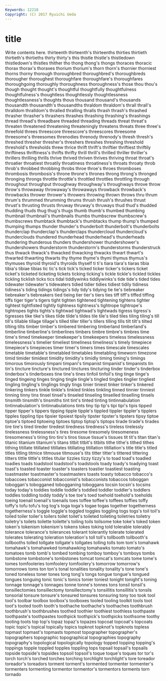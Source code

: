 ```yaml
---
Keywords: 12218 
Copyright: (C) 2017 Ryuichi Ueda
---
```


# title

Write contents here.
 thirteenth thirteenth's thirteenths
thirties thirtieth thirtieth's thirtieths thirty thirty's this thistle thistle's thistledown
thistledown's thistles thither tho thong thong's thongs thoraces thoracic thorax
thorax's thoraxes thorium thorium's thorn thorn's thornier thorniest thorns thorny
thorough thoroughbred thoroughbred's thoroughbreds thorougher thoroughest thoroughfare thoroughfare's thoroughfares thoroughgoing
thoroughly thoroughness thoroughness's those thou thou's though thought thought's thoughtful
thoughtfully thoughtfulness thoughtfulness's thoughtless thoughtlessly thoughtlessness thoughtlessness's thoughts thous thousand
thousand's thousands thousandth thousandth's thousandths thraldom thraldom's thrall thrall's thralldom
thralldom's thralled thralling thralls thrash thrash's thrashed thrasher thrasher's thrashers
thrashes thrashing thrashing's thrashings thread thread's threadbare threaded threading threads
threat threat's threaten threatened threatening threateningly threatens threats three three's
threefold threes threescore threescore's threescores threesome threesome's threesomes threnodies threnody
threnody's thresh thresh's threshed thresher thresher's threshers threshes threshing threshold
threshold's thresholds threw thrice thrift thrift's thriftier thriftiest thriftily thriftiness
thriftiness's thrifts thrifty thrill thrill's thrilled thriller thriller's thrillers thrilling
thrills thrive thrived thriven thrives thriving throat throat's throatier throatiest
throatily throatiness throatiness's throats throaty throb throb's throbbed throbbing throbs
throe throe's throes thromboses thrombosis thrombosis's throne throne's thrones throng
throng's thronged thronging throngs throttle throttle's throttled throttles throttling through
throughout throughput throughway throughway's throughways throve throw throw's throwaway throwaway's
throwaways throwback throwback's throwbacks thrower thrower's throwers throwing thrown throws
thru thrum thrum's thrummed thrumming thrums thrush thrush's thrushes thrust
thrust's thrusting thrusts thruway thruway's thruways thud thud's thudded thudding
thuds thug thug's thugs thumb thumb's thumbed thumbing thumbnail thumbnail's
thumbnails thumbs thumbscrew thumbscrew's thumbscrews thumbtack thumbtack's thumbtacks thump thump's
thumped thumping thumps thunder thunder's thunderbolt thunderbolt's thunderbolts thunderclap thunderclap's
thunderclaps thundercloud thundercloud's thunderclouds thundered thunderhead thunderhead's thunderheads thundering thunderous
thunders thundershower thundershower's thundershowers thunderstorm thunderstorm's thunderstorms thunderstruck thus thwack
thwack's thwacked thwacking thwacks thwart thwart's thwarted thwarting thwarts thy
thyme thyme's thymi thymus thymus's thymuses thyroid thyroid's thyroids thyself
ti ti's tiara tiara's tiaras tibia tibia's tibiae tibias tic
tic's tick tick's ticked ticker ticker's tickers ticket ticket's ticketed
ticketing tickets ticking ticking's tickle tickle's tickled tickles tickling ticklish
ticks tics tidal tiddlywinks tiddlywinks's tide tide's tided tides tidewater
tidewater's tidewaters tidied tidier tidies tidiest tidily tidiness tidiness's tiding
tidings tidings's tidy tidy's tidying tie tie's tiebreaker tiebreaker's tiebreakers
tied tieing tier tier's tiers ties tiff tiff's tiffed tiffing
tiffs tiger tiger's tigers tight tighten tightened tightening tightens tighter
tightest tightfisted tightly tightness tightness's tightrope tightrope's tightropes tights tights's
tightwad tightwad's tightwads tigress tigress's tigresses tike tike's tikes tilde
tilde's tildes tile tile's tiled tiles tiling tiling's till till's
tillable tillage tillage's tilled tiller tiller's tillers tilling tills tilt
tilt's tilted tilting tilts timber timber's timbered timbering timberland timberland's
timberline timberline's timberlines timbers timbre timbre's timbres time time's timed
timekeeper timekeeper's timekeepers timeless timelessness timelessness's timelier timeliest timeliness timeliness's
timely timepiece timepiece's timepieces timer timer's timers times timescale timescales
timetable timetable's timetabled timetables timetabling timeworn timezone timid timider timidest
timidity timidity's timidly timing timing's timings timorous timorously timpani timpani's
timpanist timpanist's timpanists tin tin's tincture tincture's tinctured tinctures tincturing
tinder tinder's tinderbox tinderbox's tinderboxes tine tine's tines tinfoil tinfoil's
ting tinge tinge's tinged tingeing tinges tinging tingle tingle's tingled
tingles tinglier tingliest tingling tingling's tinglings tingly tings tinier tiniest
tinker tinker's tinkered tinkering tinkers tinkle tinkle's tinkled tinkles tinkling
tinned tinnier tinniest tinning tinny tins tinsel tinsel's tinseled tinseling
tinselled tinselling tinsels tinsmith tinsmith's tinsmiths tint tint's tinted tinting
tintinnabulation tintinnabulation's tintinnabulations tints tiny tip tip's tipi tipi's tipis
tipped tipper tipper's tippers tipping tipple tipple's tippled tippler tippler's
tipplers tipples tippling tips tipsier tipsiest tipsily tipster tipster's tipsters
tipsy tiptoe tiptoe's tiptoed tiptoeing tiptoes tiptop tiptop's tiptops tirade
tirade's tirades tire tire's tired tireder tiredest tiredness tiredness's tireless
tirelessly tirelessness tirelessness's tires tiresome tiresomely tiresomeness tiresomeness's tiring tiro
tiro's tiros tissue tissue's tissues tit tit's titan titan's titanic
titanium titanium's titans titbit titbit's titbits tithe tithe's tithed tithes
tithing titillate titillated titillates titillating titillation titillation's title title's titled
titles titling titmice titmouse titmouse's tits titter titter's tittered tittering
titters tittle tittle's tittles titular tizzies tizzy tizzy's to toad
toad's toadied toadies toads toadstool toadstool's toadstools toady toady's toadying
toast toast's toasted toaster toaster's toasters toastier toastiest toasting toastmaster
toastmaster's toastmasters toasts toasty tobacco tobacco's tobaccoes tobacconist tobacconist's tobacconists
tobaccos toboggan toboggan's tobogganed tobogganing toboggans tocsin tocsin's tocsins today
today's toddies toddle toddle's toddled toddler toddler's toddlers toddles toddling
toddy toddy's toe toe's toed toehold toehold's toeholds toeing toenail
toenail's toenails toes toffee toffee's toffees toffies toffy toffy's tofu
tofu's tog tog's toga toga's togae togas together togetherness togetherness's
toggle toggle's toggled toggles toggling togs togs's toil toil's toiled
toiler toiler's toilers toilet toilet's toileted toileting toiletries toiletry toiletry's
toilets toilette toilette's toiling toils toilsome toke toke's toked token
token's tokenism tokenism's tokens tokes toking told tolerable tolerably tolerance
tolerance's tolerances tolerant tolerantly tolerate tolerated tolerates tolerating toleration toleration's
toll toll's tollbooth tollbooth's tollbooths tolled tollgate tollgate's tollgates tolling
tolls tom tom's tomahawk tomahawk's tomahawked tomahawking tomahawks tomato tomato's
tomatoes tomb tomb's tombed tombing tomboy tomboy's tomboys tombs tombstone
tombstone's tombstones tomcat tomcat's tomcats tome tome's tomes tomfooleries tomfoolery
tomfoolery's tomorrow tomorrow's tomorrows toms ton ton's tonal tonalities tonality
tonality's tone tone's toned toneless toner tones tong tong's tongs
tongue tongue's tongued tongues tonguing tonic tonic's tonics tonier toniest
tonight tonight's toning tonnage tonnage's tonnages tonne tonne's tonnes tons
tonsil tonsil's tonsillectomies tonsillectomy tonsillectomy's tonsillitis tonsillitis's tonsils tonsorial tonsure
tonsure's tonsured tonsures tonsuring tony too took tool tool's toolbar
toolbox toolbox's toolboxes tooled tooling toolkit tools toot toot's tooted
tooth tooth's toothache toothache's toothaches toothbrush toothbrush's toothbrushes toothed toothier
toothiest toothless toothpaste toothpaste's toothpastes toothpick toothpick's toothpicks toothsome toothy
tooting toots top top's topaz topaz's topazes topcoat topcoat's topcoats
topic topic's topical topically topics topknot topknot's topknots topless topmast
topmast's topmasts topmost topographer topographer's topographers topographic topographical topographies topography
topography's topological topologically topology topped topping topping's toppings topple toppled
topples toppling tops topsail topsail's topsails topside topside's topsides topsoil
topsoil's toque toque's toques tor tor's torch torch's torched torches
torching torchlight torchlight's tore toreador toreador's toreadors torment torment's tormented
tormenter tormenter's tormenters tormenting tormentor tormentor's tormentors torments torn tornado

